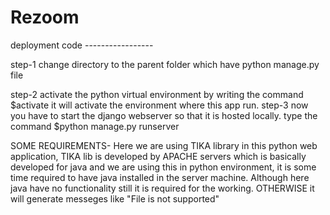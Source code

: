 # Rezoom
deployment code -----------------

step-1 change directory to the parent folder which have python manage.py file

step-2 activate the python virtual environment by writing the command $activate
	it will activate the environment where this app run.
step-3 now you have to start the django webserver so that it is hosted locally.
	type the command $python manage.py runserver
  
SOME REQUIREMENTS-
	Here we are using TIKA library in this python web application, TIKA lib is developed 
	by APACHE servers which is basically developed for java and we are using this in 
	python environment, it is some time required to have java installed in the server
	machine. Although here java have no functionality still it is required for the 
	working. OTHERWISE it will generate messeges like "File is not supported"  
